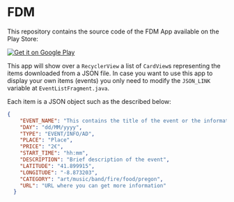 # FDM

This repository contains the source code of the FDM App available on the Play Store:

<a href="https://play.google.com/store/apps/details?id=com.caracocha.fdm">
<img alt="Get it on Google Play" src="http://steverichey.github.io/google-play-badge-svg/img/en_get.svg" />
</a>

This app will show over a ```RecyclerView``` a list of ```CardView```s representing the items downloaded from a JSON file. In case you want to use this app to display your own items (events) you only need to modify the ```JSON_LINK``` variable at ```EventListFragment.java```.

Each item is a JSON object such as the described below:

```json
{
    "EVENT_NAME": "This contains the title of the event or the information to be displayed on an INFO/AD item",
    "DAY": "dd/MM/yyyy",
    "TYPE": "EVENT/INFO/AD",
    "PLACE": "Place",
    "PRICE": "2€",
    "START_TIME": "hh:mm",
    "DESCRIPTION": "Brief description of the event",
    "LATITUDE": "41.899915",
    "LONGITUDE": "-8.873203",
    "CATEGORY": "art/music/band/fire/food/pregon",
    "URL": "URL where you can get more information"
  }
  ```
